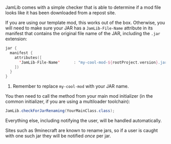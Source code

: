 JamLib comes with a simple checker that is able to determine if a mod file looks like it has been downloaded from a repost site.

If you are using our template mod, this works out of the box. Otherwise, you will need to make sure your JAR has a `JamLib-File-Name` attribute in its manifest that contains the original file name of the JAR, including the `.jar` extension:

```kotlin
jar {
  manifest {
    attributes([
	  'JamLib-File-Name'      : "my-cool-mod-${rootProject.version}.jar", // (1)
	])
  }
}
```

1. Remember to replace `my-cool-mod` with your JAR name.

You then need to call the method from your main mod initializer (in the common initializer, if you are using a multiloader toolchain):

```java
JamLib.checkForJarRenaming(YourMainClass.class);
```

Everything else, including notifying the user, will be handled automatically.

Sites such as 9minecraft are known to rename jars, so if a user is caught with one such jar they will be notified _once_ per jar.